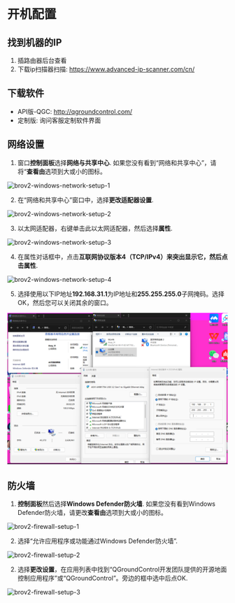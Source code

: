 # 开机配置

## 找到机器的IP

1. 插路由器后台查看
2. 下载ip扫描器扫描: https://www.advanced-ip-scanner.com/cn/

## 下载软件

+ API版-QGC: http://qgroundcontrol.com/
+ 定制版: 询问客服定制软件界面

## 网络设置

1. 窗口**控制面板**选择**网络与共享中心**. 如果您没有看到“网络和共享中心”，请将“**查看由**选项到大或小的图标。

![brov2-windows-network-setup-1](https://bluerobotics.com/wp-content/uploads/2016/06/brov2-windows-network-setup-1.png)

2. 在“网络和共享中心”窗口中，选择**更改适配器设置**.

![brov2-windows-network-setup-2](https://bluerobotics.com/wp-content/uploads/2016/06/brov2-windows-network-setup-2.png)

3. 以太网适配器，右键单击此以太网适配器，然后选择**属性**.

![brov2-windows-network-setup-3](https://bluerobotics.com/wp-content/uploads/2016/06/brov2-windows-network-setup-3.png)

4. 在属性对话框中，点击**互联网协议版本4（TCP/IPv4）**来突出显示它，然后点击**属性**.

![brov2-windows-network-setup-4](https://bluerobotics.com/wp-content/uploads/2016/06/brov2-windows-network-setup-4.png)

5. 选择使用以下IP地址**192.168.31.1**为IP地址和**255.255.255.0**子网掩码。选择OK，然后您可以关闭其余的窗口。

![](img/配置过程.png)

## 防火墙

1. **控制面板**然后选择**Windows Defender防火墙**. 如果您没有看到Windows Defender防火墙，请更改**查看由**选项到大或小的图标。

![brov2-firewall-setup-1](https://bluerobotics.com/wp-content/uploads/2016/06/brov2-firewall-setup-1.png)

2. 选择“允许应用程序或功能通过Windows Defender防火墙”.

![brov2-firewall-setup-2](https://bluerobotics.com/wp-content/uploads/2016/06/brov2-firewall-setup-2.png)

2. 选择**更改设置**，在应用列表中找到“QGroundControl开发团队提供的开源地面控制应用程序”或“QGroundControl”。旁边的框中选中后点OK.

![brov2-firewall-setup-3](https://bluerobotics.com/wp-content/uploads/2016/06/brov2-firewall-setup-3.png)

